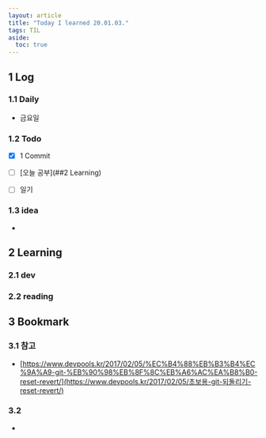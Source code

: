 ```yaml
---
layout: article
title: "Today I learned 20.01.03."
tags: TIL
aside:
  toc: true
---
```


## 1 Log

### 1.1 Daily

- 금요일

### 1.2 Todo

- [x] 1 Commit

- [ ] [오늘 공부](##2 Learning)

- [ ] 일기

  



### 1.3 idea

- 



## 2 Learning

### 2.1 dev

### 2.2 reading



## 3 Bookmark
### 3.1 참고

- [https://www.devpools.kr/2017/02/05/%EC%B4%88%EB%B3%B4%EC%9A%A9-git-%EB%90%98%EB%8F%8C%EB%A6%AC%EA%B8%B0-reset-revert/](https://www.devpools.kr/2017/02/05/초보용-git-되돌리기-reset-revert/)

### 3.2 

- 